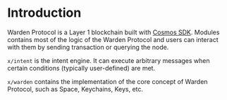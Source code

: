﻿---
sidebar_position: 1
---

# Introduction

Warden Protocol is a Layer 1 blockchain built with [Cosmos
SDK](https://docs.cosmos.network/). Modules contains most of the logic of the
Warden Protocol and users can interact with them by sending transaction or
querying the node.

`x/intent` is the intent engine. It can execute arbitrary messages when certain conditions (typically user-defined) are met.

`x/warden` contains the implementation of the core concept of Warden Protocol, such as Space, Keychains, Keys, etc.
